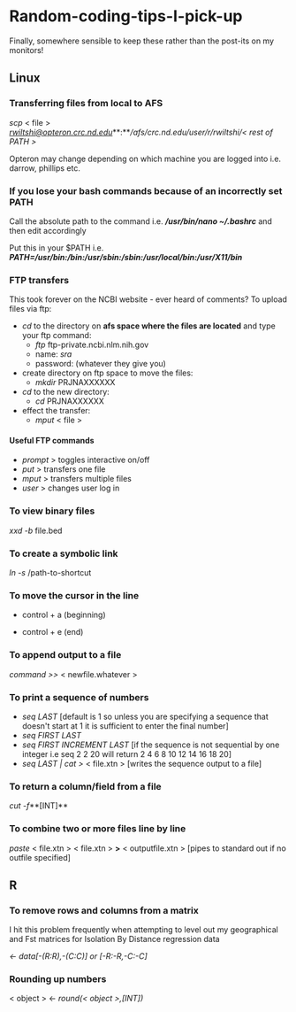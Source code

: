 # Random-coding-tips-I-pick-up
Finally, somewhere sensible to keep these rather than the post-its on my monitors!

## Linux

### Transferring files from local to AFS
*scp* < file > *rwiltshi@opteron.crc.nd.edu***:***/afs/crc.nd.edu/user/r/rwiltshi/< rest of PATH >*

Opteron may change depending on which machine you are logged into i.e. darrow, phillips etc.

### If you lose your bash commands because of an incorrectly set PATH
Call the absolute path to the command i.e. ***/usr/bin/nano ~/.bashrc*** and then edit accordingly

Put this in your $PATH i.e. ***PATH=/usr/bin:/bin:/usr/sbin:/sbin:/usr/local/bin:/usr/X11/bin***

### FTP transfers
This took forever on the NCBI website - ever heard of comments? To upload files via ftp:
- *cd* to the directory on **afs space where the files are located** and type your ftp command: 
  - *ftp* ftp-private.ncbi.nlm.nih.gov
  - name: *sra*
  - password: (whatever they give you)
- create directory on ftp space to move the files:
  - *mkdir* PRJNAXXXXXX
- *cd* to the new directory:
  - *cd* PRJNAXXXXXX
- effect the transfer:
  - *mput* < file >
  
#### Useful FTP commands
  - *prompt* > toggles interactive on/off
  - *put* > transfers one file
  - *mput* > transfers multiple files
  - *user* > changes user log in

### To view binary files
*xxd -b* file.bed

### To create a symbolic link
*ln -s* /path-to-shortcut

### To move the cursor in the line
- control + a (beginning)

- control + e (end)

### To append output to a file
*command >>* < newfile.whatever >

### To print a sequence of numbers 

- *seq LAST*
  [default is 1 so unless you are specifying a sequence that doesn't start at 1 it is sufficient to enter the final number]
- *seq FIRST LAST*
- *seq FIRST INCREMENT LAST* 
  [if the sequence is not sequential by one integer i.e seq 2 2 20 will return 2 4 6 8 10 12 14 16 18 20]
- *seq LAST | cat >* < file.xtn >
  [writes the sequence output to a file]

### To return a column/field from a file
*cut -f***[INT]**

### To combine two or more files line by line
*paste* < file.xtn > < file.xtn > **>** < outputfile.xtn > [pipes to standard out if no outfile specified]

## R

### To remove rows and columns from a matrix
I hit this problem frequently when attempting to level out my geographical and Fst matrices for Isolation By Distance regression
data

*<- data[-(R:R),-(C:C)] or [-R:-R,-C:-C]*

### Rounding up numbers
< object > <- *round(< object >,[INT])*
